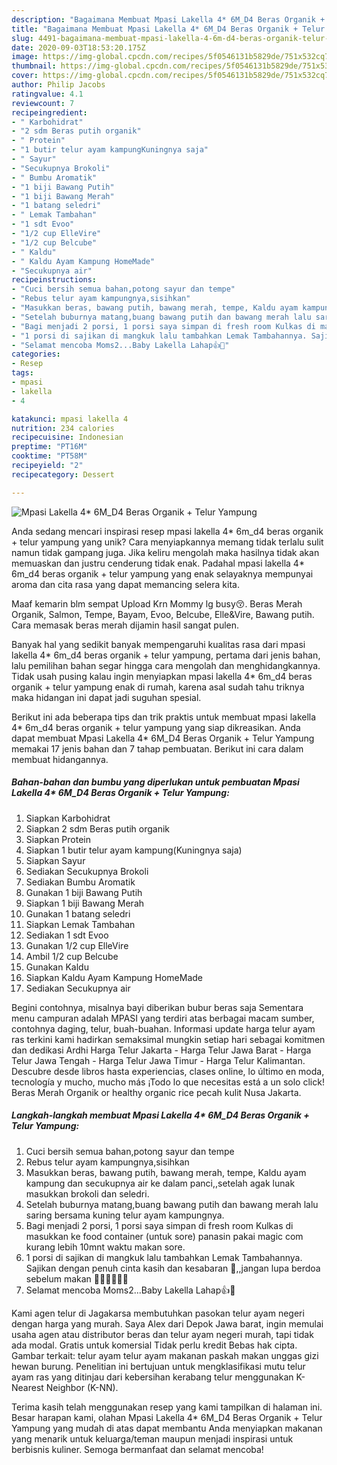 ```yaml
---
description: "Bagaimana Membuat Mpasi Lakella 4* 6M_D4 Beras Organik + Telur Yampung, Lezat"
title: "Bagaimana Membuat Mpasi Lakella 4* 6M_D4 Beras Organik + Telur Yampung, Lezat"
slug: 4491-bagaimana-membuat-mpasi-lakella-4-6m-d4-beras-organik-telur-yampung-lezat
date: 2020-09-03T18:53:20.175Z
image: https://img-global.cpcdn.com/recipes/5f0546131b5829de/751x532cq70/mpasi-lakella-4-6m_d4-beras-organik-telur-yampung-foto-resep-utama.jpg
thumbnail: https://img-global.cpcdn.com/recipes/5f0546131b5829de/751x532cq70/mpasi-lakella-4-6m_d4-beras-organik-telur-yampung-foto-resep-utama.jpg
cover: https://img-global.cpcdn.com/recipes/5f0546131b5829de/751x532cq70/mpasi-lakella-4-6m_d4-beras-organik-telur-yampung-foto-resep-utama.jpg
author: Philip Jacobs
ratingvalue: 4.1
reviewcount: 7
recipeingredient:
- " Karbohidrat"
- "2 sdm Beras putih organik"
- " Protein"
- "1 butir telur ayam kampungKuningnya saja"
- " Sayur"
- "Secukupnya Brokoli"
- " Bumbu Aromatik"
- "1 biji Bawang Putih"
- "1 biji Bawang Merah"
- "1 batang seledri"
- " Lemak Tambahan"
- "1 sdt Evoo"
- "1/2 cup ElleVire"
- "1/2 cup Belcube"
- " Kaldu"
- " Kaldu Ayam Kampung HomeMade"
- "Secukupnya air"
recipeinstructions:
- "Cuci bersih semua bahan,potong sayur dan tempe"
- "Rebus telur ayam kampungnya,sisihkan"
- "Masukkan beras, bawang putih, bawang merah, tempe, Kaldu ayam kampung dan secukupnya air ke dalam panci,,setelah agak lunak masukkan brokoli dan seledri."
- "Setelah buburnya matang,buang bawang putih dan bawang merah lalu saring bersama kuning telur ayam kampungnya."
- "Bagi menjadi 2 porsi, 1 porsi saya simpan di fresh room Kulkas di masukkan ke food container (untuk sore) panasin pakai magic com kurang lebih 10mnt waktu makan sore."
- "1 porsi di sajikan di mangkuk lalu tambahkan Lemak Tambahannya. Sajikan dengan penuh cinta kasih dan kesabaran 🥣,,jangan lupa berdoa sebelum makan 🥰🥰🥰🤗🤗🤗"
- "Selamat mencoba Moms2...Baby Lakella Lahap👍🤗"
categories:
- Resep
tags:
- mpasi
- lakella
- 4

katakunci: mpasi lakella 4 
nutrition: 234 calories
recipecuisine: Indonesian
preptime: "PT16M"
cooktime: "PT58M"
recipeyield: "2"
recipecategory: Dessert

---
```



![Mpasi Lakella 4* 6M_D4 Beras Organik + Telur Yampung](https://img-global.cpcdn.com/recipes/5f0546131b5829de/751x532cq70/mpasi-lakella-4-6m_d4-beras-organik-telur-yampung-foto-resep-utama.jpg)

Anda sedang mencari inspirasi resep mpasi lakella 4* 6m_d4 beras organik + telur yampung yang unik? Cara menyiapkannya memang tidak terlalu sulit namun tidak gampang juga. Jika keliru mengolah maka hasilnya tidak akan memuaskan dan justru cenderung tidak enak. Padahal mpasi lakella 4* 6m_d4 beras organik + telur yampung yang enak selayaknya mempunyai aroma dan cita rasa yang dapat memancing selera kita.

Maaf kemarin blm sempat Upload Krn Mommy lg busy😚. Beras Merah Organik, Salmon, Tempe, Bayam, Evoo, Belcube, Elle&amp;Vire, Bawang putih. Cara memasak beras merah dijamin hasil sangat pulen.

Banyak hal yang sedikit banyak mempengaruhi kualitas rasa dari mpasi lakella 4* 6m_d4 beras organik + telur yampung, pertama dari jenis bahan, lalu pemilihan bahan segar hingga cara mengolah dan menghidangkannya. Tidak usah pusing kalau ingin menyiapkan mpasi lakella 4* 6m_d4 beras organik + telur yampung enak di rumah, karena asal sudah tahu triknya maka hidangan ini dapat jadi suguhan spesial.


Berikut ini ada beberapa tips dan trik praktis untuk membuat mpasi lakella 4* 6m_d4 beras organik + telur yampung yang siap dikreasikan. Anda dapat membuat Mpasi Lakella 4* 6M_D4 Beras Organik + Telur Yampung memakai 17 jenis bahan dan 7 tahap pembuatan. Berikut ini cara dalam membuat hidangannya.

<!--inarticleads1-->

##### Bahan-bahan dan bumbu yang diperlukan untuk pembuatan Mpasi Lakella 4* 6M_D4 Beras Organik + Telur Yampung:

1. Siapkan  Karbohidrat
1. Siapkan 2 sdm Beras putih organik
1. Siapkan  Protein
1. Siapkan 1 butir telur ayam kampung(Kuningnya saja)
1. Siapkan  Sayur
1. Sediakan Secukupnya Brokoli
1. Sediakan  Bumbu Aromatik
1. Gunakan 1 biji Bawang Putih
1. Siapkan 1 biji Bawang Merah
1. Gunakan 1 batang seledri
1. Siapkan  Lemak Tambahan
1. Sediakan 1 sdt Evoo
1. Gunakan 1/2 cup ElleVire
1. Ambil 1/2 cup Belcube
1. Gunakan  Kaldu
1. Siapkan  Kaldu Ayam Kampung HomeMade
1. Sediakan Secukupnya air


Begini contohnya, misalnya bayi diberikan bubur beras saja Sementara menu campuran adalah MPASI yang terdiri atas berbagai macam sumber, contohnya daging, telur, buah-buahan. Informasi update harga telur ayam ras terkini kami hadirkan semaksimal mungkin setiap hari sebagai komitmen dan dedikasi Ardhi Harga Telur Jakarta - Harga Telur Jawa Barat - Harga Telur Jawa Tengah - Harga Telur Jawa Timur - Harga Telur Kalimantan. Descubre desde libros hasta experiencias, clases online, lo último en moda, tecnología y mucho, mucho más ¡Todo lo que necesitas está a un solo click! Beras Merah Organik or healthy organic rice pecah kulit Nusa Jakarta. 

<!--inarticleads2-->

##### Langkah-langkah membuat Mpasi Lakella 4* 6M_D4 Beras Organik + Telur Yampung:

1. Cuci bersih semua bahan,potong sayur dan tempe
1. Rebus telur ayam kampungnya,sisihkan
1. Masukkan beras, bawang putih, bawang merah, tempe, Kaldu ayam kampung dan secukupnya air ke dalam panci,,setelah agak lunak masukkan brokoli dan seledri.
1. Setelah buburnya matang,buang bawang putih dan bawang merah lalu saring bersama kuning telur ayam kampungnya.
1. Bagi menjadi 2 porsi, 1 porsi saya simpan di fresh room Kulkas di masukkan ke food container (untuk sore) panasin pakai magic com kurang lebih 10mnt waktu makan sore.
1. 1 porsi di sajikan di mangkuk lalu tambahkan Lemak Tambahannya. Sajikan dengan penuh cinta kasih dan kesabaran 🥣,,jangan lupa berdoa sebelum makan 🥰🥰🥰🤗🤗🤗
1. Selamat mencoba Moms2...Baby Lakella Lahap👍🤗


Kami agen telur di Jagakarsa membutuhkan pasokan telur ayam negeri dengan harga yang murah. Saya Alex dari Depok Jawa barat, ingin memulai usaha agen atau distributor beras dan telur ayam negeri murah, tapi tidak ada modal. Gratis untuk komersial Tidak perlu kredit Bebas hak cipta. Gambar terkait: telur ayam telur ayam makanan paskah makan unggas gizi hewan burung. Penelitian ini bertujuan untuk mengklasifikasi mutu telur ayam ras yang ditinjau dari kebersihan kerabang telur menggunakan K-Nearest Neighbor (K-NN). 

Terima kasih telah menggunakan resep yang kami tampilkan di halaman ini. Besar harapan kami, olahan Mpasi Lakella 4* 6M_D4 Beras Organik + Telur Yampung yang mudah di atas dapat membantu Anda menyiapkan makanan yang menarik untuk keluarga/teman maupun menjadi inspirasi untuk berbisnis kuliner. Semoga bermanfaat dan selamat mencoba!
